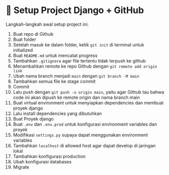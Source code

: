 # 🚀 Setup Project Django + GitHub

Langkah-langkah awal setup project ini:

1. Buat repo di Github  
2. Buat folder  
3. Setelah masuk ke dalam folder, ketik `git init` di terminal untuk initialized  
4. Buat `README.md` untuk mencatat progress  
5. Tambahkan `.gitignore` agar file tertentu tidak terpush ke github  
6. Menambahkan remote ke repo Github dengan `git remote add origin link`  
7. Ubah nama branch menjadi `main` dengan `git branch -M main`  
8. Tambahkan semua file ke stage commit  
9. Commit  
10. Lalu push dengan `git push -u origin main`, yaitu agar Github tau bahwa code ini akan dipush ke remote origin dan nama branch main  
11. Buat virtual environment untuk menyiapkan dependencies dan membuat proyek django  
12. Lalu install dependencies yang dibutuhkan  
13. Buat Proyek django  
14. Buat `.env` dan `.env.prod` untuk konfigurasi environment variables dan proyek  
15. Modifikasi `settings.py` supaya dapat menggunakan environment variables  
16. Tambahkan `localhost` di allowed host agar dapat develop di jaringan lokal  
17. Tambahkan konfigurasi production  
18. Ubah konfigurasi databases  
19. Migrate  